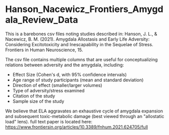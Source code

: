 # Hanson_Nacewicz_Frontiers_Amygdala_Review_Data

This is a barebones csv files noting studies described in: Hanson, J. L., & Nacewicz, B. M. (2021). Amygdala Allostasis and Early Life Adversity: Considering Excitotoxicity and Inescapability in the Sequelae of Stress. Frontiers in Human Neuroscience, 15.

The csv file contains multiple columns that are useful for conceptualizing relations between adversity and the amygdala, including:
- Effect Size (Cohen's d, with 95% confidence intervals)
- Age range of study participants (mean and standard deviation)
- Direction of effect (smaller/larger volumes)
- Type of adversity/stress examined
- Citation of the study
- Sample size of the study

We believe that ELA aggravates an exhaustive cycle of amygdala expansion and subsequent toxic-metabolic damage (best viewed through an "allostatic load" lens). full text paper is located here: https://www.frontiersin.org/articles/10.3389/fnhum.2021.624705/full
